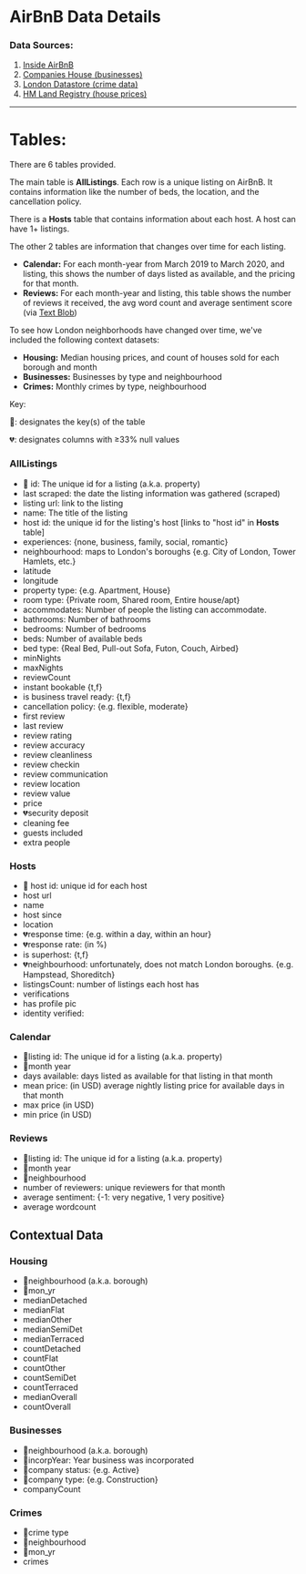 # AirBnB Data Details

### Data Sources:

1. [Inside AirBnB](http://insideairbnb.com/about.html)
2. [Companies House (businesses)](http://download.companieshouse.gov.uk/en_output.html)
3. [London Datastore (crime data)](https://data.london.gov.uk/dataset/recorded_crime_summary)
4. [HM Land Registry (house prices)](http://landregistry.data.gov.uk/)

---

# Tables:

There are 6 tables provided. 

The main table is **AllListings**. Each row is a unique listing on AirBnB. It contains information like the number of beds, the location, and the cancellation policy. 

There is a **Hosts** table that contains information about each host. A host can have 1+ listings. 

The other 2 tables are information that changes over time for each listing. 

- **Calendar:** For each month-year from March 2019 to March 2020, and listing, this shows the number of days listed as available, and the pricing for that month.
- **Reviews:** For each month-year and listing, this table shows the number of reviews it received, the avg word count and average sentiment score (via [Text Blob](https://textblob.readthedocs.io/en/dev/))

To see how London neighborhoods have changed over time, we've included the following context datasets: 

- **Housing:** Median housing prices, and count of houses sold for each borough and month
- **Businesses:** Businesses by type and neighbourhood
- **Crimes:** Monthly crimes by type, neighbourhood

Key:

🔑: designates the key(s) of the table

💔: designates columns with ≥33% null values

### AllListings

- 🔑 id: The unique id for a listing (a.k.a. property)
- last scraped: the date the listing information was gathered (scraped)
- listing url: link to the listing
- name: The title of the listing
- host id: the unique id for the listing's host [links to "host id" in **Hosts** table]
- experiences: {none, business, family, social, romantic}
- neighbourhood: maps to London's boroughs {e.g. City of London, Tower Hamlets, etc.}
- latitude
- longitude
- property type: {e.g. Apartment, House}
- room type: {Private room, Shared room, Entire house/apt}
- accommodates: Number of people the listing can accommodate.
- bathrooms: Number of bathrooms
- bedrooms: Number of bedrooms
- beds: Number of available beds
- bed type: {Real Bed, Pull-out Sofa, Futon, Couch, Airbed}
- minNights
- maxNights
- reviewCount
- instant bookable {t,f}
- is business travel ready: {t,f}
- cancellation policy: {e.g. flexible, moderate}
- first review
- last review
- review rating
- review accuracy
- review cleanliness
- review checkin
- review communication
- review location
- review value
- price
- 💔security deposit
- cleaning fee
- guests included
- extra people

### Hosts

- 🔑 host id: unique id for each host
- host url
- name
- host since
- location
- 💔response time: {e.g. within a day, within an hour}
- 💔response rate: (in %)
- is superhost: {t,f}
- 💔neighbourhood: unfortunately, does not match London boroughs. {e.g. Hampstead, Shoreditch}
- listingsCount: number of listings each host has
- verifications
- has profile pic
- identity verified:

### Calendar

- 🔑listing id: The unique id for a listing (a.k.a. property)
- 🔑month year
- days available: days listed as available for that listing in that month
- mean price: (in USD) average nightly listing price for available days in that month
- max price (in USD)
- min price (in USD)

### Reviews

- 🔑listing id: The unique id for a listing (a.k.a. property)
- 🔑month year
- 🔑neighbourhood
- number of reviewers: unique reviewers for that month
- average sentiment: {-1: very negative, 1 very positive}
- average wordcount

## Contextual Data

### Housing

- 🔑neighbourhood (a.k.a. borough)
- 🔑mon_yr
- medianDetached
- medianFlat
- medianOther
- medianSemiDet
- medianTerraced
- countDetached
- countFlat
- countOther
- countSemiDet
- countTerraced
- medianOverall
- countOverall

### Businesses

- 🔑neighbourhood (a.k.a. borough)
- 🔑incorpYear: Year business was incorporated
- 🔑company status: {e.g. Active}
- 🔑company type: {e.g. Construction}
- companyCount

### Crimes

- 🔑crime type 
- 🔑neighbourhood
- 🔑mon_yr
- crimes
